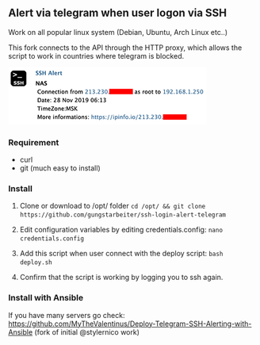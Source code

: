 ## Alert via telegram when user logon via SSH

Work on all popular linux system (Debian, Ubuntu, Arch Linux etc..)

This fork connects to the API through the HTTP proxy, which allows the script to work in countries where telegram is blocked.

![Example](msg.png)

### Requirement
- curl
- git (much easy to install)

### Install
1) Clone or download to /opt/ folder
```cd /opt/ && git clone https://github.com/gungstarbeiter/ssh-login-alert-telegram```

2) Edit configuration variables by editing credentials.config:
```nano credentials.config```

3) Add this script when user connect with the deploy script:
```bash deploy.sh```

4) Confirm that the script is working by logging you to ssh again.


### Install with Ansible

If you have many servers go check: https://github.com/MyTheValentinus/Deploy-Telegram-SSH-Alerting-with-Ansible (fork of initial @stylernico work)
